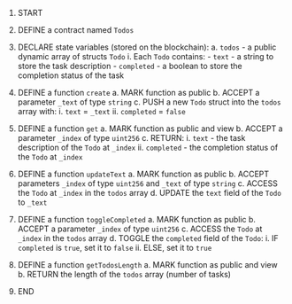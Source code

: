 1. START

2. DEFINE a contract named `Todos`

3. DECLARE state variables (stored on the blockchain):
   a. `todos` - a public dynamic array of structs `Todo`
      i. Each `Todo` contains:
         - `text` - a string to store the task description
         - `completed` - a boolean to store the completion status of the task

4. DEFINE a function `create`
   a. MARK function as public
   b. ACCEPT a parameter `_text` of type `string`
   c. PUSH a new `Todo` struct into the `todos` array with:
      i. `text` = `_text`
      ii. `completed` = `false`

5. DEFINE a function `get`
   a. MARK function as public and view
   b. ACCEPT a parameter `_index` of type `uint256`
   c. RETURN:
      i. `text` - the task description of the `Todo` at `_index`
      ii. `completed` - the completion status of the `Todo` at `_index`

6. DEFINE a function `updateText`
   a. MARK function as public
   b. ACCEPT parameters `_index` of type `uint256` and `_text` of type `string`
   c. ACCESS the `Todo` at `_index` in the `todos` array
   d. UPDATE the `text` field of the `Todo` to `_text`

7. DEFINE a function `toggleCompleted`
   a. MARK function as public
   b. ACCEPT a parameter `_index` of type `uint256`
   c. ACCESS the `Todo` at `_index` in the `todos` array
   d. TOGGLE the `completed` field of the `Todo`:
      i. IF `completed` is `true`, set it to `false`
      ii. ELSE, set it to `true`

8. DEFINE a function `getTodosLength`
   a. MARK function as public and view
   b. RETURN the length of the `todos` array (number of tasks)

9. END
